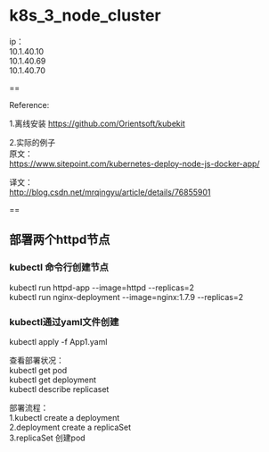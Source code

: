 # k8s_3_node_cluster


ip：    
10.1.40.10  
10.1.40.69  
10.1.40.70  

==

Reference:

1.离线安装
https://github.com/Orientsoft/kubekit


2.实际的例子    
原文：     
https://www.sitepoint.com/kubernetes-deploy-node-js-docker-app/     

译文：    
http://blog.csdn.net/mrqingyu/article/details/76855901     




==

##  部署两个httpd节点

###  kubectl 命令行创建节点     
kubectl run httpd-app --image=httpd --replicas=2    
kubectl run nginx-deployment --image=nginx:1.7.9 --replicas=2    

###  kubectl通过yaml文件创建
kubectl apply -f App1.yaml


查看部署状况：    
kubectl get pod     
kubectl get deployment     
kubectl describe replicaset      


部署流程：    
1.kubectl create a deployment    
2.deployment create a replicaSet    
3.replicaSet 创建pod     




